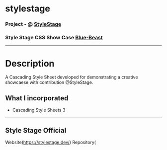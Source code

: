 # stylestage

### Project - @ [StyleStage](https://stylestage.dev/)
### Style Stage CSS Show Case [Blue-Beast](https://stylestage.dev/styles/blue-beast/)

<hr>

# Description

A Cascading Style Sheet developed for demonstrating a creative showcaese with contribution @StyleStage.

## What I incorporated

* Cascading Style Sheets 3

<hr>

## Style Stage Official

Website(https://stylestage.dev/)
Repository(
